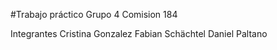 #Trabajo práctico Grupo 4
Comision 184

Integrantes
    Cristina Gonzalez
    Fabian Schächtel
    Daniel Paltano